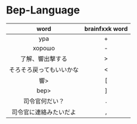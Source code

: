 # Bep-Language
| word | brainfxxk word|
|:----:|:-------------:|
|ура  | +             |
|хорошо | -            |
|了解、響出撃する| >   |
|そろそろ戻ってもいいかな| < |
|響> | [ |
|bep> | ] |
|司令官何だい？ | . |
|司令官に連絡みたいだよ | , |  

